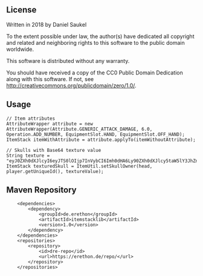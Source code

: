 ## License
Written in 2018 by Daniel Saukel

To the extent possible under law, the author(s) have dedicated all
copyright and related and neighboring rights to this software
to the public domain worldwide.

This software is distributed without any warranty.

You should have received a copy of the CC0 Public Domain Dedication
along with this software. If not, see <http://creativecommons.org/publicdomain/zero/1.0/>.

## Usage
```
// Item attributes
AttributeWrapper attribute = new AttributeWrapper(Attribute.GENERIC_ATTACK_DAMAGE, 6.0, Operation.ADD_NUMBER, EquipmentSlot.HAND, EquipmentSlot.OFF_HAND);
ItemStack itemWithAttribute = attribute.applyTo(itemWithoutAttribute);

// Skulls with Base64 texture value
String texture = "eyJ0ZXh0dXJlcyI6eyJTS0lOIjp7InVybCI6Imh0dHA6Ly90ZXh0dXJlcy5taW5lY3JhZnQubmV0L3RleHR1cmUvMmM2NDVhNDI1OTg3ZjNiN2MyZmFjMDIwNmNlOThiYTVlMjNiOWM0ODUyZmVhNWIxOTc4Zjc0NjdlOGQzMTMifX19";
ItemStack texturedSkull = ItemUtil.setSkullOwner(head, player.getUniqueId(), textureValue);
```

## Maven Repository

```
    <dependencies>
        <dependency>
            <groupId>de.erethon</groupId>
            <artifactId>itemstacklib</artifactId>
            <version>1.0</version>
        </dependency>
    </dependencies>
    <repositories>
        <repository>
            <id>dre-repo</id>
            <url>https://erethon.de/repo/</url>
        </repository>
    </repositories>
```